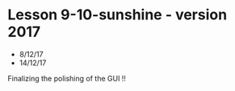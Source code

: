 # Lesson 9-10-sunshine - version 2017

- 8/12/17
- 14/12/17



Finalizing the polishing of the GUI !!
